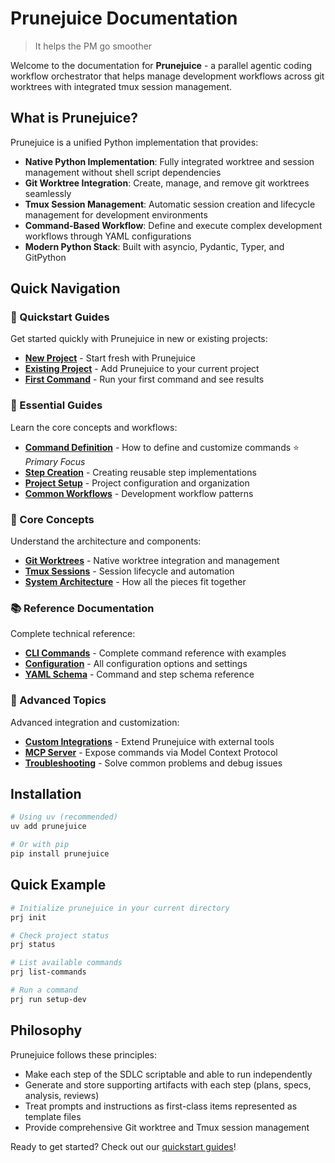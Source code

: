 # Prunejuice Documentation

> It helps the PM go smoother

Welcome to the documentation for **Prunejuice** - a parallel agentic coding workflow orchestrator that helps manage development workflows across git worktrees with integrated tmux session management.

## What is Prunejuice?

Prunejuice is a unified Python implementation that provides:

- **Native Python Implementation**: Fully integrated worktree and session management without shell script dependencies
- **Git Worktree Integration**: Create, manage, and remove git worktrees seamlessly
- **Tmux Session Management**: Automatic session creation and lifecycle management for development environments
- **Command-Based Workflow**: Define and execute complex development workflows through YAML configurations
- **Modern Python Stack**: Built with asyncio, Pydantic, Typer, and GitPython

## Quick Navigation

### 🚀 Quickstart Guides
Get started quickly with Prunejuice in new or existing projects:

- **[New Project](quickstart/new-project.md)** - Start fresh with Prunejuice
- **[Existing Project](quickstart/existing-project.md)** - Add Prunejuice to your current project  
- **[First Command](quickstart/first-command.md)** - Run your first command and see results

### 📖 Essential Guides
Learn the core concepts and workflows:

- **[Command Definition](guides/command-definition.md)** - How to define and customize commands ⭐ *Primary Focus*
- **[Step Creation](guides/step-creation.md)** - Creating reusable step implementations
- **[Project Setup](guides/project-setup.md)** - Project configuration and organization
- **[Common Workflows](guides/workflows.md)** - Development workflow patterns

### 🔧 Core Concepts
Understand the architecture and components:

- **[Git Worktrees](concepts/worktrees.md)** - Native worktree integration and management
- **[Tmux Sessions](concepts/sessions.md)** - Session lifecycle and automation
- **[System Architecture](concepts/architecture.md)** - How all the pieces fit together

### 📚 Reference Documentation
Complete technical reference:

- **[CLI Commands](reference/commands.md)** - Complete command reference with examples
- **[Configuration](reference/config.md)** - All configuration options and settings
- **[YAML Schema](reference/yaml-schema.md)** - Command and step schema reference

### 🚀 Advanced Topics
Advanced integration and customization:

- **[Custom Integrations](advanced/custom-integrations.md)** - Extend Prunejuice with external tools
- **[MCP Server](advanced/mcp-server.md)** - Expose commands via Model Context Protocol
- **[Troubleshooting](advanced/troubleshooting.md)** - Solve common problems and debug issues

## Installation

```bash
# Using uv (recommended)
uv add prunejuice

# Or with pip
pip install prunejuice
```

## Quick Example

```bash
# Initialize prunejuice in your current directory
prj init

# Check project status
prj status

# List available commands
prj list-commands

# Run a command
prj run setup-dev
```

## Philosophy

Prunejuice follows these principles:

- Make each step of the SDLC scriptable and able to run independently
- Generate and store supporting artifacts with each step (plans, specs, analysis, reviews)
- Treat prompts and instructions as first-class items represented as template files
- Provide comprehensive Git worktree and Tmux session management

Ready to get started? Check out our [quickstart guides](quickstart/new-project.md)!